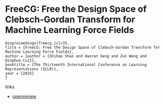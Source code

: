 # FreeCG: Free the Design Space of Clebsch-Gordan Transform for Machine Learning Force Fields

```
@inproceedings{freecg_iclr25,
title = {FreeCG: Free the Design Space of Clebsch-Gordan Transform for Machine Learning Force Fields},
author = {author = {Shihao Shao and Haoran Geng and Zun Wang and Qinghua Cui}},
booktitle = {The Thirteenth International Conference on Learning Representations (ICLR)},
year = {2025}
}
```

links
- [openreview](https://openreview.net/forum?id=sfi2j1Ot6j)
